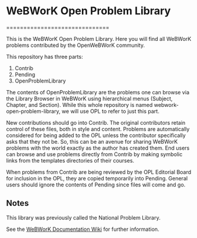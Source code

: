 # WeBWorK Open Problem Library
==============================

This is the WeBWorK Open Problem Library.  Here you
will find all WeBWorK problems contributed by the OpenWeBWorK
community.

This repository has three parts:
  1. Contrib
  2. Pending
  3. OpenProblemLibrary

The contents of OpenProblemLibrary are the problems one can browse via the Library Browser in WeBWorK using hierarchical menus (Subject, Chapter, and Section).  While this whole repository is named webwork-open-problem-library, we will use OPL to refer to just this part.

New contributions should go into Contrib.  The original contributors retain control of these files, both in style and content.  Problems are automatically considered for being added to the OPL unless the contributor specifically asks that they not be.  So, this can be an avenue for sharing WeBWorK problems with the world exactly as the author has created them.  End users can browse and use problems directly from Contrib by making symbolic links from the templates directories of their courses.

When problems from Contrib are being reviewed by the OPL Editorial Board for inclusion in the OPL, they are copied temporarily into Pending.  General users should ignore the contents of Pending since files will come and go.


Notes
-----

This library was previously called the National Problem Library.

See the [WeBWorK Documentation Wiki](https://webwork.maa.org/wiki/Open_Problem_Library) for further information.

